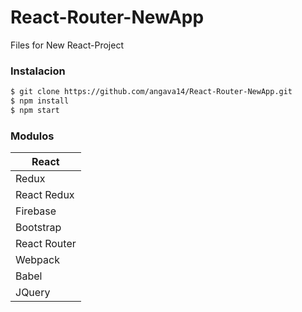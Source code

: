 # React-Router-NewApp
Files for New React-Project

### Instalacion

```sh
$ git clone https://github.com/angava14/React-Router-NewApp.git
$ npm install
$ npm start

```

### Modulos

|React |
|--------|
|Redux|
|React Redux|
| Firebase|
|Bootstrap|
|React Router|
|Webpack|
|Babel|
|JQuery|
